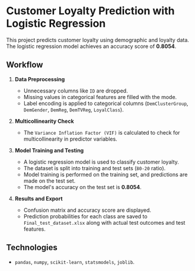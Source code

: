 # Customer Loyalty Prediction with Logistic Regression

This project predicts customer loyalty using demographic and loyalty data. The logistic regression model achieves an accuracy score of **0.8054**.

## Workflow

1. **Data Preprocessing**
   - Unnecessary columns like `ID` are dropped.
   - Missing values in categorical features are filled with the mode.
   - Label encoding is applied to categorical columns (`DemClusterGroup`, `DemGender`, `DemReg`, `DemTVReg`, `LoyalClass`).
   
2. **Multicollinearity Check**
   - The `Variance Inflation Factor (VIF)` is calculated to check for multicollinearity in predictor variables.

3. **Model Training and Testing**
   - A logistic regression model is used to classify customer loyalty.
   - The dataset is split into training and test sets (`80-20` ratio).
   - Model training is performed on the training set, and predictions are made on the test set.
   - The model's accuracy on the test set is **0.8054**.

4. **Results and Export**
   - Confusion matrix and accuracy score are displayed.
   - Prediction probabilities for each class are saved to `Final_test_dataset.xlsx` along with actual test outcomes and test features.


## Technologies

- `pandas`, `numpy`, `scikit-learn`, `statsmodels`, `joblib`.
